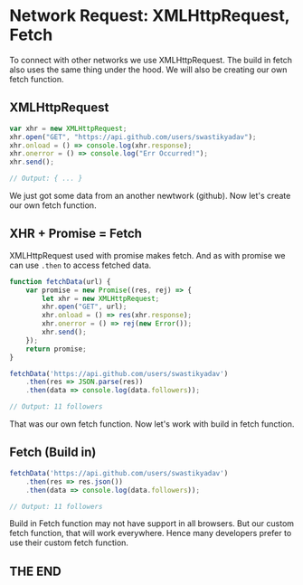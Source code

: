 # Network Request: XMLHttpRequest, Fetch

To connect with other networks we use XMLHttpRequest. The build in fetch also uses the same thing under the hood. We will also be creating our own fetch function.

## XMLHttpRequest

```js
var xhr = new XMLHttpRequest;
xhr.open("GET", "https://api.github.com/users/swastikyadav");
xhr.onload = () => console.log(xhr.response);
xhr.onerror = () => console.log("Err Occurred!");
xhr.send();

// Output: { ... }
```

We just got some data from an another newtwork (github). Now let's create our own fetch function.

## XHR + Promise = Fetch

XMLHttpRequest used with promise makes fetch. And as with promise we can use `.then` to access fetched data. 

```js
function fetchData(url) {
    var promise = new Promise((res, rej) => {
        let xhr = new XMLHttpRequest;
        xhr.open("GET", url);
        xhr.onload = () => res(xhr.response);
        xhr.onerror = () => rej(new Error());
        xhr.send();
    });
    return promise;
}

fetchData('https://api.github.com/users/swastikyadav')
    .then(res => JSON.parse(res))
    .then(data => console.log(data.followers));

// Output: 11 followers
```

That was our own fetch function. Now let's work with build in fetch function.

## Fetch (Build in)

```js
fetchData('https://api.github.com/users/swastikyadav')
    .then(res => res.json())
    .then(data => console.log(data.followers));

// Output: 11 followers
```

Build in Fetch function may not have support in all browsers. But our custom fetch function, that will work everywhere. Hence many developers prefer to use their custom fetch function.

## THE END